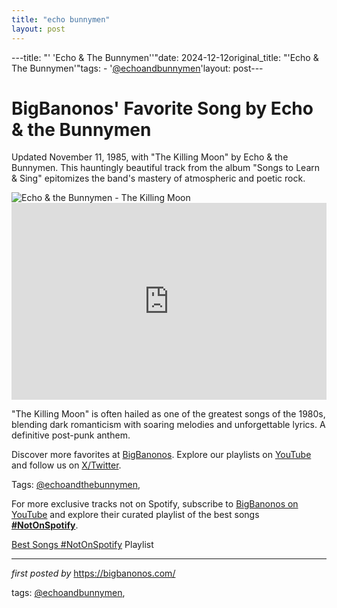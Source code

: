 ```yaml
---
title: "echo bunnymen"
layout: post
---
```

---title: "' 'Echo & The Bunnymen''"date: 2024-12-12original_title: "'Echo & The Bunnymen'"tags:  - '[@echoandbunnymen](/tags/echoandbunnymen/)'layout: post---<!-- Post Title --><h1 >BigBanonos' Favorite Song by Echo & the Bunnymen</h1> <!-- Introductory Text --><p >Updated November 11, 1985, with "The Killing Moon" by Echo & the Bunnymen. This hauntingly beautiful track from the album "Songs to Learn & Sing" epitomizes the band's mastery of atmospheric and poetic rock.</p> <!-- Featured Image --><div > <img src="https://i.guim.co.uk/img/media/49c4e97e9ee65c80bf61621dbe08d3966cf2ea99/0_0_2400_1439/master/2400.jpg?width=1200&height=900&quality=85&auto=format&fit=crop&s=071f236853e0cabee484905fa77f1b00" alt="Echo & the Bunnymen - The Killing Moon" /></div> <!-- YouTube Video Embed --><div > <iframe width="100%" height="315" src="https://www.youtube.com/embed/LWz0JC7afNQ" title="Echo & The Bunnymen - The Killing Moon (Official Music Video)" frameborder="0" allow="accelerometer; autoplay; clipboard-write; encrypted-media; gyroscope; picture-in-picture; web-share" referrerpolicy="strict-origin-when-cross-origin" allowfullscreen></iframe></div> <!-- Song Information --><div > <p>"The Killing Moon" is often hailed as one of the greatest songs of the 1980s, blending dark romanticism with soaring melodies and unforgettable lyrics. A definitive post-punk anthem.</p></div> <!-- Footer Links --><div > <p>Discover more favorites at <a href="https://bigbanonos.com/" target="_blank">BigBanonos</a>. Explore our playlists on <a href="https://www.youtube.com/[@BigBanonos](/tags/BigBanonos/)" target="_blank">YouTube</a> and follow us on <a href="https://x.com/bigbanonos" target="_blank">X/Twitter</a>.</p></div> <!-- Tags --><p >Tags: [@echoandthebunnymen](/tags/echoandthebunnymen/),</p><!--Subscribe and Playlist Links--><div>    <p>For more exclusive tracks not on Spotify, subscribe to <a href="https://www.youtube.com/[@BigBanonos](/tags/BigBanonos/)" target="_blank">BigBanonos on YouTube</a> and explore their curated playlist of the best songs <strong>[#NotOnSpotify](/tags/NotOnSpotify/)</strong>.</p>    <p><a href="https://www.youtube.com/playlist?list=PLtuNtuTatqI0kFahUCbtbfenC_ET5O_tr" target="_blank">Best Songs [#NotOnSpotify](/tags/NotOnSpotify/) Playlist<br /></a></p></div><hr /><p><em>first posted by</em> <a href="https://bigbanonos.com/" rel="noopener" target="_new">https://bigbanonos.com/</a></p><p>tags: [@echoandbunnymen](/tags/echoandbunnymen/),</p>